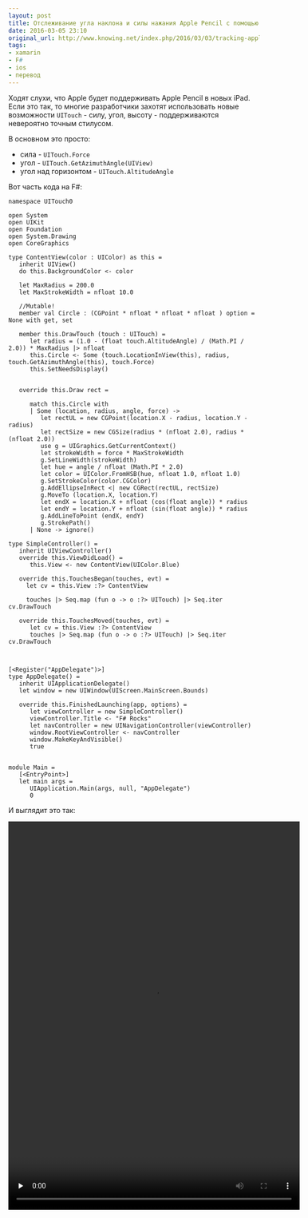 ```yaml
---
layout: post
title: Отслеживание угла наклона и силы нажания Apple Pencil с помощью Xamarin
date: 2016-03-05 23:10
original_url: http://www.knowing.net/index.php/2016/03/03/tracking-apple-pencil-angles-and-pressure-with-xamarin/
tags:
- xamarin
- F#
- ios
- перевод
---
```


Ходят слухи, что Apple будет поддерживать Apple Pencil в новых iPad. Если это так, то многие разработчики захотят использовать новые возможности `UITouch` - силу, угол, высоту - поддерживаются невероятно точным стилусом.

В основном это просто:

* сила - `UITouch.Force`
* угол - `UITouch.GetAzimuthAngle(UIView)`
* угол над горизонтом - `UITouch.AltitudeAngle`

Вот часть кода на F#:

```
namespace UITouch0

open System
open UIKit
open Foundation
open System.Drawing
open CoreGraphics

type ContentView(color : UIColor) as this =
   inherit UIView()
   do this.BackgroundColor <- color

   let MaxRadius = 200.0
   let MaxStrokeWidth = nfloat 10.0

   //Mutable!
   member val Circle : (CGPoint * nfloat * nfloat * nfloat ) option = None with get, set

   member this.DrawTouch (touch : UITouch) =
      let radius = (1.0 - (float touch.AltitudeAngle) / (Math.PI / 2.0)) * MaxRadius |> nfloat
      this.Circle <- Some (touch.LocationInView(this), radius, touch.GetAzimuthAngle(this), touch.Force)
      this.SetNeedsDisplay()


   override this.Draw rect =

      match this.Circle with
      | Some (location, radius, angle, force) ->
         let rectUL = new CGPoint(location.X - radius, location.Y - radius)
         let rectSize = new CGSize(radius * (nfloat 2.0), radius * (nfloat 2.0))
         use g = UIGraphics.GetCurrentContext()
         let strokeWidth = force * MaxStrokeWidth
         g.SetLineWidth(strokeWidth)
         let hue = angle / nfloat (Math.PI * 2.0)
         let color = UIColor.FromHSB(hue, nfloat 1.0, nfloat 1.0)
         g.SetStrokeColor(color.CGColor)
         g.AddEllipseInRect <| new CGRect(rectUL, rectSize)
         g.MoveTo (location.X, location.Y)
         let endX = location.X + nfloat (cos(float angle)) * radius
         let endY = location.Y + nfloat (sin(float angle)) * radius
         g.AddLineToPoint (endX, endY)
         g.StrokePath()
      | None -> ignore()

type SimpleController() =
   inherit UIViewController()
   override this.ViewDidLoad() =
      this.View <- new ContentView(UIColor.Blue)

   override this.TouchesBegan(touches, evt) =
     let cv = this.View :?> ContentView

     touches |> Seq.map (fun o -> o :?> UITouch) |> Seq.iter cv.DrawTouch

   override this.TouchesMoved(touches, evt) =
      let cv = this.View :?> ContentView
      touches |> Seq.map (fun o -> o :?> UITouch) |> Seq.iter cv.DrawTouch



[<Register("AppDelegate")>]
type AppDelegate() =
   inherit UIApplicationDelegate()
   let window = new UIWindow(UIScreen.MainScreen.Bounds)

   override this.FinishedLaunching(app, options) =
      let viewController = new SimpleController()
      viewController.Title <- "F# Rocks"
      let navController = new UINavigationController(viewController)
      window.RootViewController <- navController
      window.MakeKeyAndVisible()
      true


module Main =
   [<EntryPoint>]
   let main args =
      UIApplication.Main(args, null, "AppDelegate")
      0
```

И выглядит это так:

<video controls width="584" height="778" preload="none" controls="controls">
  <source src="http://www.knowing.net/wp-content/uploads/2016/03/ScreenFlow-2.mp4?_=1">
  Элемент video не поддерживается вашим браузером.
   <a href="http://www.knowing.net/wp-content/uploads/2016/03/ScreenFlow-2.mp4?_=1">Скачайте видео</a>.
</video>
